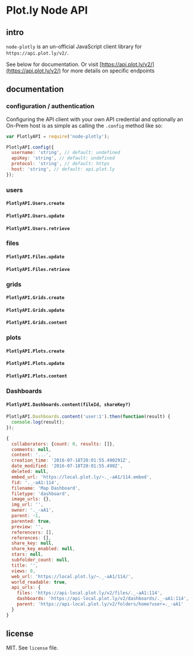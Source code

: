 # Plot.ly Node API

## intro

`node-plotly` is an un-official JavaScript client library for `https://api.plot.ly/v2/`.

See below for documentation. Or visit [https://api.plot.ly/v2/](https://api.plot.ly/v2/) for
more details on specific endpoints

## documentation

### configuration / authentication

Configuring the API client with your own API credential and optionally an On-Prem host is as simple
as calling the `.config` method like so:

```js
var PlotlyAPI = require('node-plotly');

PlotlyAPI.config({
  username: 'string', // default: undefined
  apiKey: 'string', // default: undefined
  protocol: 'string', // default: https
  host: 'string', // default: api.plot.ly
});
```

### users

#### `PlotlyAPI.Users.create`

#### `PlotlyAPI.Users.update`

#### `PlotlyAPI.Users.retrieve`

### files

#### `PlotlyAPI.Files.update`

#### `PlotlyAPI.Files.retrieve`

### grids

#### `PlotlyAPI.Grids.create`

#### `PlotlyAPI.Grids.update`

#### `PlotlyAPI.Grids.content`

### plots

#### `PlotlyAPI.Plots.create`

#### `PlotlyAPI.Plots.update`

#### `PlotlyAPI.Plots.content`

### Dashboards

#### `PlotlyAPI.Dashboards.content(fileId, shareKey?)`

```js
PlotlyAPI.Dashboards.content('user:1').then(function(result) {
  console.log(result);
});
```

```js
{
  collaborators: {count: 0, results: []},
  comments: null,
  content: '...',
  creation_time: '2016-07-18T20:01:55.490291Z',
  date_modified: '2016-07-18T20:01:55.490Z',
  deleted: null,
  embed_url: 'https://local.plot.ly/~._-aA1/114.embed',
  fid: '._-aA1:114',
  filename: 'Map Dashboard',
  filetype: 'dashboard',
  image_urls: {},
  img_url: '',
  owner: '._-aA1',
  parent: -1,
  parented: true,
  preview: '',
  referencers: [],
  references: [],
  share_key: null,
  share_key_enabled: null,
  stars: null,
  subfolder_count: null,
  title: '',
  views: 0,
  web_url: 'https://local.plot.ly/~._-aA1/114/',
  world_readable: true,
  api_urls: {
    files: 'https://api-local.plot.ly/v2/files/._-aA1:114',
    dashboards: 'https://api-local.plot.ly/v2/dashboards/._-aA1:114',
    parent: 'https://api-local.plot.ly/v2/folders/home?user=._-aA1'
  }
}
```

## license

MIT. See `license` file.
